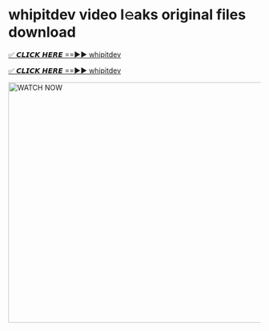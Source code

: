 # whipitdev video l𝚎aks original files download

<p><a href="https://mediafirer.com/whipitdev&ref=titik" rel="nofollow">✅ 𝘾𝙇𝙄𝘾𝙆 𝙃𝙀𝙍𝙀 ==►► whipitdev</a></p>

<p><a href="https://mediafirer.com/whipitdev&ref=titik" rel="nofollow">✅ 𝘾𝙇𝙄𝘾𝙆 𝙃𝙀𝙍𝙀 ==►► whipitdev</a></p>

<p><a rel="nofollow" title="WATCH NOW" href="https://mediafirer.com/whipitdev&ref=titik"><img border="whipitdev" height="480" width="854" title="WATCH NOW" alt="WATCH NOW" src="https://i.imgur.com/WiGg2rx.gif"></a></p>